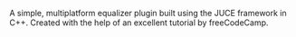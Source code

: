 A simple, multiplatform equalizer plugin built using the JUCE framework in C++.
Created with the help of an excellent tutorial by freeCodeCamp.
